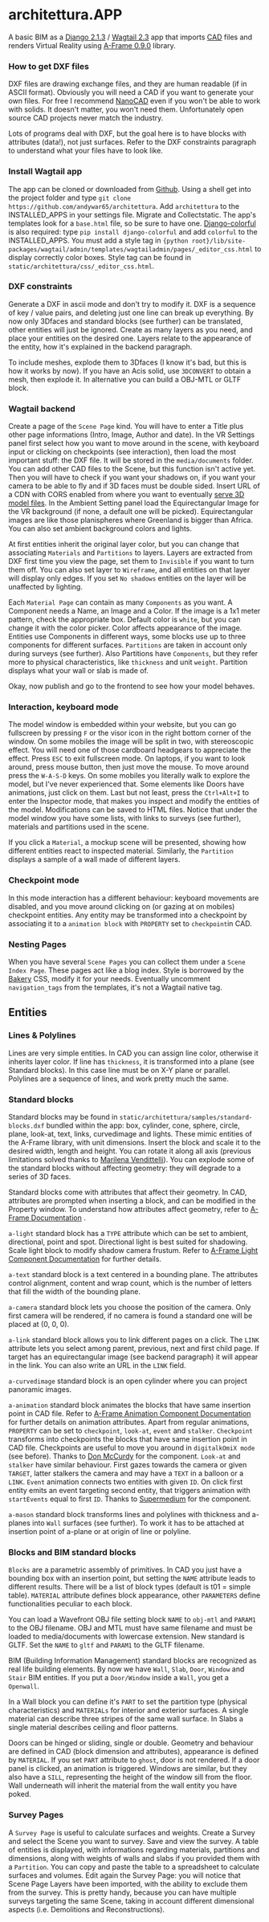 # architettura.APP

A basic BIM as a [Django 2.1.3](https://www.djangoproject.com/) / [Wagtail 2.3](https://wagtail.io/) app that imports [CAD](https://en.wikipedia.org/wiki/AutoCAD_DXF) files and renders Virtual Reality using [A-Frame 0.9.0](https://aframe.io) library.

### How to get DXF files

DXF files are drawing exchange files, and they are human readable (if in ASCII format). Obviously you will need a CAD if you want to generate your own files. For free I recommend [NanoCAD](http://nanocad.com/) even if you won't be able to work with solids. It doesn't matter, you won't need them. Unfortunately open source CAD projects never match the industry.

Lots of programs deal with DXF, but the goal here is to have blocks with attributes (data!), not just surfaces. Refer to the DXF constraints paragraph to understand what your files have to look like.

### Install Wagtail app

The app can be cloned or downloaded from [Github](https://github.com/andywar65/architettura). Using a shell get into the project folder and type  `git clone https://github.com/andywar65/architettura`. Add `architettura` to the INSTALLED_APPS in your settings file. Migrate and Collectstatic. The app's templates look for a `base.html` file, so be sure to have one. [Django-colorful](https://github.com/charettes/django-colorful) is also required: type `pip install django-colorful` and add `colorful` to the INSTALLED_APPS. You must add a style tag in `{python root}/lib/site-packages/wagtail/admin/templates/wagtailadmin/pages/_editor_css.html` to display correctly color boxes. Style tag can be found in `static/architettura/css/_editor_css.html`.

### DXF constraints

Generate a DXF in ascii mode and don't try to modify it. DXF is a sequence of key / value pairs, and deleting just one line can break up everything. By now only 3Dfaces and standard blocks (see further) can be translated, other entities will just be ignored. Create as many layers as you need, and place your entities on the desired one. Layers relate to the appearance of the entity, how it's explained in the backend paragraph.

To include meshes, explode them to 3Dfaces (I know it's bad, but this is how it works by now). If you have an Acis solid, use `3DCONVERT` to obtain a mesh, then explode it. In alternative you can build a OBJ-MTL or GLTF block.

### Wagtail backend

Create a page of the `Scene Page` kind. You will have to enter a Title plus other page informations (Intro, Image, Author and date).
In the VR Settings panel first select how you want to move around in the scene, with keyboard input or clicking on checkpoints (see interaction), then load the most important stuff: the DXF file. It will be stored in the `media/documents` folder. You can add other CAD files to the Scene, but this function isn't active yet. Then you will have to check if you want your shadows on, if you want your camera to be able to fly and if 3D faces must be double sided. Insert URL of a CDN with CORS enabled from where you want to eventually [serve 3D model files](https://aframe.io/docs/0.9.0/introduction/hosting-and-publishing.html#hosting-models).
In the Ambient Setting panel load the Equirectangular Image for the VR background (if none, a default one will be picked). Equirectangular images are like those planispheres where Greenland is bigger than Africa. You can also set ambient background colors and lights.

At first entities inherit the original layer color, but you can change that associating `Materials` and `Partitions` to layers. Layers are extracted from DXF first time you view the page, set them to `Invisible` if you want to turn them off. You can also set layer to `Wireframe`, and all entities on that layer will display only edges. If you set `No shadows` entities on the layer will be unaffected by lighting.

Each `Material Page` can contain as many `Components` as you want. A Component needs a Name, an Image and a Color. If the image is a 1x1 meter pattern, check the appropriate box. Default color is `white`, but you can change it with the color picker. Color affects appearance of the image. Entities use Components in different ways, some blocks use up to three components for different surfaces.
`Partitions` are taken in account only during surveys (see further). Also Partitions have `Components`, but they refer more to physical characteristics, like `thickness` and unit `weight`. Partition displays what your wall or slab is made of.

Okay, now publish and go to the frontend to see how your model behaves.

### Interaction, keyboard mode

The model window is embedded within your website, but you can go fullscreen by pressing `F` or the visor icon in the right bottom corner of the window. On some mobiles the image will be split in two, with stereoscopic effect. You will need one of those cardboard headgears to appreciate the effect. Press `ESC` to exit fullscreen mode. On laptops, if you want to look around, press mouse button, then just move the mouse. To move around press the `W-A-S-D` keys. On some mobiles you literally walk to explore the model, but I've never experienced that. Some elements like Doors have animations, just click on them.
Last but not least, press the `Ctrl+Alt+I` to enter the Inspector mode, that makes you inspect and modify the entities of the model. Modifications can be saved to HTML files.
Notice that under the model window you have some lists, with links to surveys (see further), materials and partitions used in the scene.

If you click a `Material`, a mockup scene will be presented, showing how different entities react to inspected material. Similarly, the `Partition` displays a sample of a wall made of different layers.

### Checkpoint mode

In this mode interaction has a different behaviour: keyboard movements are disabled, and you move around clicking on (or gazing at on mobiles) checkpoint entities. Any entity may be transformed into a checkpoint by associating it to a `animation block` with `PROPERTY` set to `checkpoint`in CAD.

### Nesting Pages

When you have several `Scene Pages` you can collect them under a `Scene Index Page`. These pages act like a blog index. Style is borrowed by the [Bakery](https://github.com/wagtail/bakerydemo) CSS, modify it for your needs. Eventually uncomment `navigation_tags` from the templates, it's not a Wagtail native tag.

## Entities

### Lines & Polylines

Lines are very simple entities. In CAD you can assign line color, otherwise it inherits layer color. If line has `thickness`, it is transformed into a plane (see Standard blocks). In this case line must be on X-Y plane or parallel. Polylines are a sequence of lines, and work pretty much the same.

### Standard blocks

Standard blocks may be found in `static/architettura/samples/standard-blocks.dxf` bundled within the app: box, cylinder, cone, sphere, circle, plane, look-at, text, links, curvedimage and lights. These mimic entities of the A-Frame library, with unit dimensions. Insert the block and scale it to the desired width, length and height. You can rotate it along all axis (previous limitations solved thanks to [Marilena Vendittelli](http://www.dis.uniroma1.it/~venditt/)). You can explode some of the standard blocks without affecting geometry: they will degrade to a series of 3D faces.

Standard blocks come with attributes that affect their geometry. In CAD, attributes are prompted when inserting a block, and can be modified in the Property window. To understand how attributes affect geometry, refer to [A-Frame Documentation](https://aframe.io/docs/0.9.0/primitives/a-box.html) .

`a-light` standard block has a `TYPE` attribute which can be set to ambient, directional, point and spot. Directional light is best suited for shadowing. Scale light block to modify shadow camera frustum. Refer to [A-Frame Light Component Documentation](https://aframe.io/docs/0.9.0/components/light.html) for further details.

`a-text` standard block is a text centered in a bounding plane. The attributes control alignment, content and wrap count, which is the number of letters that fill the width of the bounding plane.

`a-camera` standard block lets you choose the position of the camera. Only first camera will be rendered, if no camera is found a standard one will be placed at (0, 0, 0).

`a-link` standard block allows you to link different pages on a click. The `LINK` attribute lets you select among parent, previous, next and first child page. If target has an equirectangular image (see backend paragraph) it will appear in the link. You can also write an URL in the `LINK` field.

`a-curvedimage` standard block is an open cylinder where you can project panoramic images.

`a-animation` standard block animates the blocks that have same insertion point in CAD file. Refer to [A-Frame Animation Component Documentation](https://aframe.io/docs/0.9.0/core/animations.html) for further details on animation attributes. Apart from regular animations, `PROPERTY` can be set to `checkpoint`, `look-at`, `event` and `stalker`.
`Checkpoint` transforms into checkpoints the blocks that have same insertion point in CAD file. Checkpoints are useful to move you around in `digitalkOmiX mode` (see before). Thanks to [Don McCurdy](https://github.com/donmccurdy/aframe-extras) for the component.
`Look-at` and `stalker` have similar behaviour. First gazes towards the camera or given `TARGET`, latter stalkers the camera and may have a `TEXT` in a balloon or a `LINK`.
`Event` animation connects two entities with given `ID`. On click first entity emits an event targeting second entity, that triggers animation with `startEvents` equal to first `ID`. Thanks to [Supermedium](https://github.com/supermedium/superframe/tree/master/components/animation/examples/events) for the component.

`a-mason` standard block transforms lines and polylines with thickness and a-planes into `Wall` surfaces (see further). To work it has to be attached at insertion point of a-plane or at origin of line or polyline.

### Blocks and BIM standard blocks

`Blocks` are a parametric assembly of primitives. In CAD you just have a bounding box with an insertion point, but setting the `NAME` attribute leads to different results. There will be a list of block types (default is t01 = simple table). `MATERIAL` attribute defines block appearance, other `PARAMETERS` define functionalities peculiar to each block.

You can load a Wavefront OBJ file setting block `NAME` to `obj-mtl` and `PARAM1` to the OBJ filename. OBJ and MTL must have same filename and must be loaded to media/documents with lowercase extension. New standard is GLTF. Set the `NAME` to `gltf` and `PARAM1` to the GLTF filename.

BIM (Building Information Management) standard blocks are recognized as real life building elements. By now we have `Wall`, `Slab`, `Door`, `Window` and `Stair` BIM entities. If you put a `Door/Window` inside a `Wall`, you get a `Openwall`.

In a Wall block you can define it's `PART` to set the partition type (physical characteristics) and `MATERIALs` for interior and exterior surfaces. A single material can describe three stripes of the same wall surface. In Slabs a single material describes ceiling and floor patterns.

Doors can be hinged or sliding, single or double. Geometry and behaviour are defined in CAD (block dimension and attributes), appearance is defined by `MATERIAL`. If you set `PART` attribute to `ghost`, door is not rendered. If a door panel is clicked, an animation is triggered. Windows are similar, but they also have a `SILL`, representing the height of the window sill from the floor. Wall underneath will inherit the material from the wall entity you have poked.

### Survey Pages

A `Survey Page` is useful to calculate surfaces and weights. Create a Survey and select the Scene you want to survey. Save and view the survey. A table of entities is displayed, with informations regarding materials, partitions and dimensions, along with weights of walls and slabs if you provided them with a `Partition`. You can copy and paste the table to a spreadsheet to calculate surfaces and volumes. Edit again the Survey Page: you will notice that Scene Page Layers have been imported, with the ability to exclude them from the survey. This is pretty handy, because you can have multiple surveys targeting the same Scene, taking in account different dimensional aspects (i.e. Demolitions and Reconstructions).
